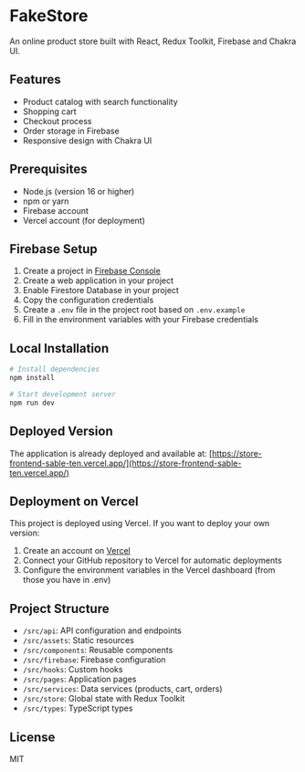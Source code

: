 # FakeStore

An online product store built with React, Redux Toolkit, Firebase and Chakra UI.

## Features

- Product catalog with search functionality
- Shopping cart
- Checkout process
- Order storage in Firebase
- Responsive design with Chakra UI

## Prerequisites

- Node.js (version 16 or higher)
- npm or yarn
- Firebase account
- Vercel account (for deployment)

## Firebase Setup

1. Create a project in [Firebase Console](https://console.firebase.google.com/)
2. Create a web application in your project
3. Enable Firestore Database in your project
4. Copy the configuration credentials
5. Create a `.env` file in the project root based on `.env.example`
6. Fill in the environment variables with your Firebase credentials

## Local Installation

```bash
# Install dependencies
npm install

# Start development server
npm run dev
```

## Deployed Version

The application is already deployed and available at:
[https://store-frontend-sable-ten.vercel.app/](https://store-frontend-sable-ten.vercel.app/)

## Deployment on Vercel

This project is deployed using Vercel. If you want to deploy your own version:

1. Create an account on [Vercel](https://vercel.com/)
2. Connect your GitHub repository to Vercel for automatic deployments
3. Configure the environment variables in the Vercel dashboard (from those you have in .env)

## Project Structure

- `/src/api`: API configuration and endpoints
- `/src/assets`: Static resources
- `/src/components`: Reusable components
- `/src/firebase`: Firebase configuration
- `/src/hooks`: Custom hooks
- `/src/pages`: Application pages
- `/src/services`: Data services (products, cart, orders)
- `/src/store`: Global state with Redux Toolkit
- `/src/types`: TypeScript types

## License

MIT